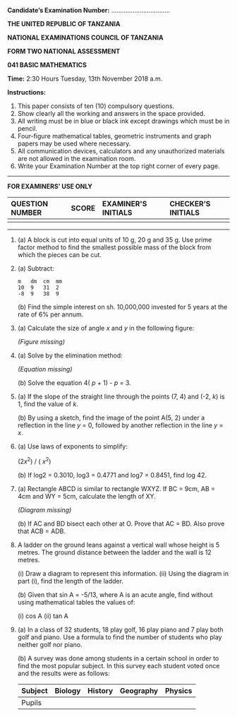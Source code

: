 **Candidate’s Examination Number:** .................................

**THE UNITED REPUBLIC OF TANZANIA**

**NATIONAL EXAMINATIONS COUNCIL OF TANZANIA**

**FORM TWO NATIONAL ASSESSMENT**

**041 BASIC MATHEMATICS**

**Time:** 2:30 Hours Tuesday, 13th November 2018 a.m.

**Instructions:**

1.  This paper consists of ten (10) compulsory questions.
2.  Show clearly all the working and answers in the space provided.
3.  All writing must be in blue or black ink except drawings which must be in pencil.
4.  Four-figure mathematical tables, geometric instruments and graph papers may be used where necessary.
5.  All communication devices, calculators and any unauthorized materials are not allowed in the examination room.
6.  Write your Examination Number at the top right corner of every page.

---

**FOR EXAMINERS’ USE ONLY**

| QUESTION NUMBER | SCORE | EXAMINER'S INITIALS | CHECKER’S INITIALS |
| :-------------- | :---- | :------------------ | :----------------- |
|                 |       |                     |                    |

---

1.  (a) A block is cut into equal units of 10 g, 20 g and 35 g. Use prime factor method to find the smallest possible mass of the block from which the pieces can be cut.

2.  (a) Subtract:

    ```
    m   dm  cm  mm
    10  9   31  2
    -8  9   38  9
    ```

    (b) Find the simple interest on sh. 10,000,000 invested for 5 years at the rate of 6% per annum.

3.  (a) Calculate the size of angle *x* and *y* in the following figure:

    *(Figure missing)*

4.  (a) Solve by the elimination method:

    *(Equation missing)*

    (b) Solve the equation 4( *p* + 1) - *p* = 3.

5.  (a) If the slope of the straight line through the points (7, 4) and (-2, *k*) is 1, find the value of *k*.

    (b) By using a sketch, find the image of the point A(5, 2) under a reflection in the line *y* = 0, followed by another reflection in the line *y* = *x*.

6.  (a) Use laws of exponents to simplify:

    (2*x*<sup>2</sup>) / ( *x*<sup>2</sup>)

    (b) If log2 = 0.3010, log3 = 0.4771 and log7 = 0.8451, find log 42.

7.  (a) Rectangle ABCD is similar to rectangle WXYZ. If BC = 9cm, AB = 4cm and WY = 5cm, calculate the length of XY.

    *(Diagram missing)*

    (b) If AC and BD bisect each other at O. Prove that AC = BD. Also prove that ACB = ADB.

8.  A ladder on the ground leans against a vertical wall whose height is 5 metres. The ground distance between the ladder and the wall is 12 metres.

    (i) Draw a diagram to represent this information.
    (ii) Using the diagram in part (i), find the length of the ladder.

    (b) Given that sin A = -5/13, where A is an acute angle, find without using mathematical tables the values of:

    (i) cos A
    (ii) tan A

9.  (a) In a class of 32 students, 18 play golf, 16 play piano and 7 play both golf and piano. Use a formula to find the number of students who play neither golf nor piano.

    (b) A survey was done among students in a certain school in order to find the most popular subject. In this survey each student voted once and the results were as follows:

    | Subject   | Biology | History | Geography | Physics |
    | :-------- | :------ | :------ | :-------- | :------ |
    | Pupils    |         |         |           |         |